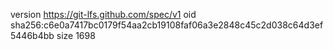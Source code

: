 version https://git-lfs.github.com/spec/v1
oid sha256:c6e0a7417bc0179f54aa2cb19108faf06a3e2848c45c2d038c64d3ef5446b4bb
size 1698
